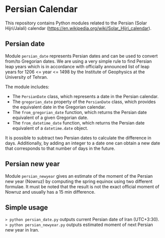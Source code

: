 # Persian Calendar
This repository contains Python modules related to the Persian (Solar Hijri/Jalali) calendar (https://en.wikipedia.org/wiki/Solar_Hijri_calendar).

## Persian date
Module `persian_date` represents Persian dates and can be used to convert from/to Gregorian dates. We are using a very simple rule to find Persian leap years which is in accordance with officially announced list of leap years for 1206 <= year <= 1498 by the Institute of Geophysics at the University of Tehran.

The module includes:
  - The `PersianDate` class, which represents a date in the Persian calendar.
  - The `gregorian_date` property of the `PersianDate` class, which provides the equivalent date in the Gregorian calendar.
  - The `from_gregorian_date` function, which returns the Persian date equivalent of a given Gregorian date.
  - The `from_datetime_date` function, which returns the Persian date equivalent of a `datetime.date` object.
  
It is possible to subtract two Persian dates to calculate the difference in days. Additionally, by adding an integer to a date one can obtain a new date that corresponds to that number of days in the future.

## Persian new year
Module `persian_newyear` gives an estimate of the moment of the Persian new year (Nowruz) by computing the spring equinox using two different formulae. It must be noted that the result is not the exact official moment of Nowruz and usually has a 15 min difference. 

## Simple usage
`> python persian_date.py` outputs current Persian date of Iran (UTC+3:30).
`> python persian_newyear.py` outputs estimated moment of next Persian new year in Iran.
